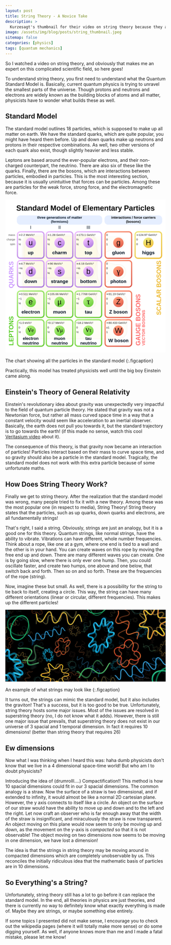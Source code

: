 ```yaml
---
layout: post
title: String Theory - A Novice Take
description: >
  Kurzesagt's thumbnail for their video on string theory because they are better at making thumbnails than me.
image: /assets/img/blog/posts/string_thumbnail.jpeg
sitemap: false
categories: [physics]
tags: [quantum mechanics]
---
```


So I watched a video on string theory, and obviously that makes me an expert on this complicated scientific field, so here goes!

To understand string theory, you first need to understand what the Quantum Standard Model is. Basically, current quantum physics is trying to unravel the smallest parts of the universe. Though protons and neutrons and electrons are widely known as the building blocks of atoms and all matter, physicists have to wonder what builds these as well.

## Standard Model

The standard model outlines 18 particles, which is supposed to make up all matter on earth. We have the standard quarks, which are quite popular, you might have heard them before. Up and down quarks make up neutrons and protons in their respective combinations. As well, two other versions of each quark also exist, though slightly heavier and less stable.

Leptons are based around the ever-popular electrons, and their non-charged counterpart, the neutrino. There are also six of these like the quarks. Finally, there are the bosons, which are interactions between particles, embodied in particles. This is the most interesting section, because it is usually unintuitive that forces can be particles. Among these are particles for the weak force, strong force, and the electromagnetic force.

![Standard Model](/assets/img/blog/posts/standard_model.png)

The chart showing all the particles in the standard model
{:.figcaption}

Practically, this model has treated physicists well until the big boy Einstein came along.

## Einstein's Theory of General Relativity

Einstein's revolutionary idea about gravity was unexpectedly very impactful to the field of quantum particle theory. He stated that gravity was not a Newtonian force, but rather all mass curved space time in a way that a constant velocity would seem like acceleration to an inertial observer. Basically, the earth does not pull you towards it, but the standard trajectory is to go towards the earth! (if this made no sense, watch this cool [Veritasium video](https://www.youtube.com/watch?v=XRr1kaXKBsU&ab_channel=Veritasium) about it).

The consequence of this theory, is that gravity now became an interaction of particles! Particles interact based on their mass to curve space time, and so gravity should also be a particle in the standard model. Tragically, the standard model does not work with this extra particle because of some unfortunate maths.

## How Does String Theory Work?

Finally we get to string theory. After the realization that the standard model was wrong, many people tried to fix it with a new theory. Among these was the most popular one (in respect to media), String Theory! String theory states that the particles, such as up quarks, down quarks and electrons, are all fundamentally strings!

That's right, I said a string. Obviously, strings are just an analogy, but it is a good one for this theory. Quantum strings, like normal strings, have the ability to vibrate. Vibrations can have different, whole number frequencies. Think about a rope, like one at a gym, where one end is tied to a wall and the other is in your hand. You can create waves on this rope by moving the free end up and down. There are many different waves you can create. One is by going slow, where there is only ever one hump. Then, you could oscillate faster, and create two humps, one above and one below, that switch back and forth. Then so on and so forth. These are the frequencies of the rope (string).

Now, imagine these but small. As well, there is a possibility for the string to tie back to itself, creating a circle. This way, the string can have many different orientations (linear or circular, different frequencies). This makes up the different particles!

![Strings!](/assets/img/blog/posts/strings.jpeg)

An example of what strings may look like
{:.figcaption}

It turns out, the strings can mimic the standard model, but it also includes the graviton! That's a success, but it is too good to be true. Unfortunately, string theory hosts some major issues. Most of the issues are resolved in superstring theory (no, I do not know what it adds). However, there is still one major issue that prevails, that superstring theory does not exist in our universe of 3 spacial and 1 temporal dimension. In fact it requires 10 dimensions! (better than string theory that requires 26)

## Ew dimensions

Now what I was thinking when I heard this was: haha dumb physicists don't know that we live in a 4 dimensional space-time world! But who am I to doubt physicists?

Introducing the idea of (drumrolll....) Compactification!! This method is how 10 spacial dimensions could fit in our 3 spacial dimensions. The common analogy is a straw. Now the surface of a straw is two dimensional, and if extended to infinity, it would almost be like a normal 2D cartesian plane. However, the y axis connects to itself like a circle. An object on the surface of our straw would have the ability to move up and down and to the left and the right. Let now craft an observer who is far enough away that the width of the straw is insignificant, and miraculously the straw is now transparent. An object moving on this plane would now seem to only be moving up and down, as the movement on the y-axis is _compacted_ so that it is not observable! The object moving on two dimensions now seems to be moving in one dimension, we have lost a dimension!

The idea is that the strings in string theory may be moving around in compacted dimensions which are completely unobservable by us. This reconciles the initially ridiculous idea that the mathematic basis of particles are in 10 dimensions.

## So Everything's a String?

Unfortunately, string theory still has a lot to go before it can replace the standard model. In the end, all theories in physics are just theories, and there is currently no way to definitely know what exactly everything is made of. Maybe they are strings, or maybe something else entirely.

If some topics I presented did not make sense, I encourage you to check out the wikipedia pages (where it will totally make more sense) or do some digging yourself. As well, if anyone knows more than me and I made a fatal mistake, please let me know!
